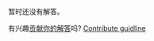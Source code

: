 
暂时还没有解答。

有兴趣[贡献你的解答](https://github.com/BFEdev/BFE.dev-solutions/blob/main/problem/find-the-first-duplicate-character-in-a-string_zh.md)吗? [Contribute guidline](https://github.com/BFEdev/BFE.dev-solutions#how-to-contribute)
